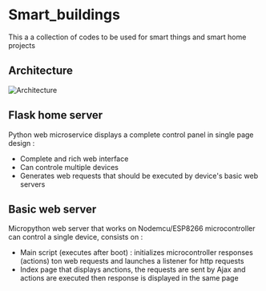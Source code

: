 # Smart_buildings
This a a collection of codes to be used for smart things and smart home projects

## Architecture
![Architecture](http://www.mederp.net/projects/smart_buildings/sb_architecture.png)

## Flask home server
Python web microservice displays a complete control panel in single page design :
* Complete and rich web interface
* Can controle multiple devices
* Generates web requests that should be executed by device's basic web servers

## Basic web server
Micropython web server that works on Nodemcu/ESP8266 microcontroller can control a single device, consists on :
* Main script (executes after boot) : initializes microcontroller responses (actions) ton web requests and launches a listener for http requests
* Index page that displays anctions, the requests are sent by Ajax and actions are executed then response is displayed in the same page

